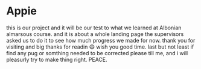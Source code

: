 # Appie
this is our project and it will be our test to what we learned at Albonian almarsous course.
and it is about a whole landing page the supervisors asked us to do it to see how much progress we made for now.
thank you for visiting and big thanks for readin 😄 wish you good time.
last but not least if find any pug or somthing needed to be corrected please till me,
and i will pleasurly try to make thing right.
PEACE.
